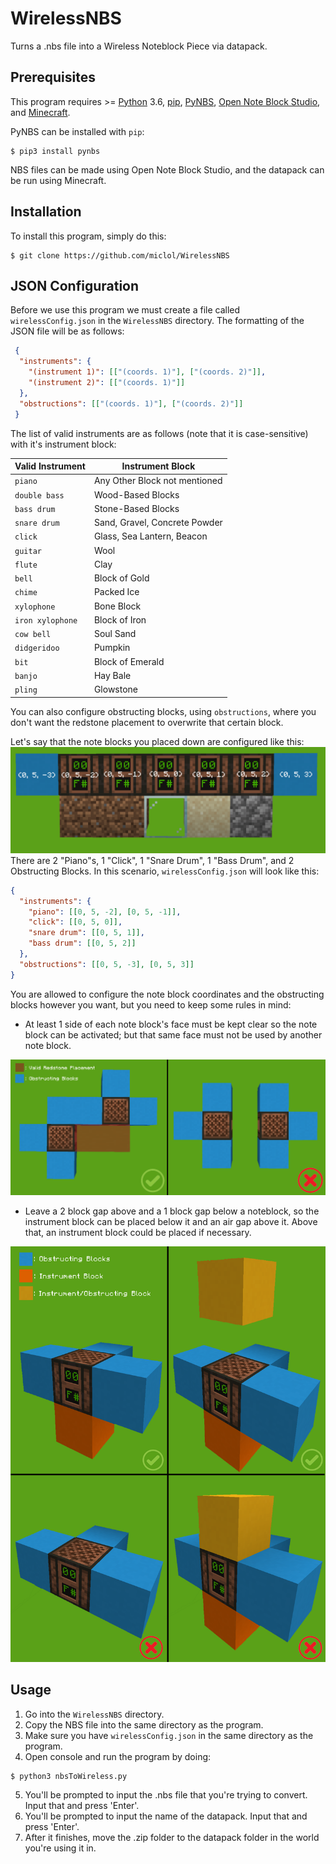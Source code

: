 # WirelessNBS
Turns a .nbs file into a Wireless Noteblock Piece via datapack.

## Prerequisites
This program requires >= [Python](https://www.python.org/downloads/) 3.6, [pip](https://pip.pypa.io/en/stable/installing/), [PyNBS](https://github.com/vberlier/pynbs), [Open Note Block Studio](https://opennbs.org/), and [Minecraft](https://www.minecraft.net/).

PyNBS can be installed with `pip`:
 ```
 $ pip3 install pynbs
 ```
 
 NBS files can be made using Open Note Block Studio, and the datapack can be run using Minecraft.
 
## Installation
To install this program, simply do this:
 ```
 $ git clone https://github.com/miclol/WirelessNBS
 ```
 
## JSON Configuration
Before we use this program we must create a file called `wirelessConfig.json` in the `WirelessNBS` directory.
 The formatting of the JSON file will be as follows:
```json
 {
  "instruments": {
    "(instrument 1)": [["(coords. 1)"], ["(coords. 2)"]],
    "(instrument 2)": [["(coords. 1)"]]
  },
  "obstructions": [["(coords. 1)"], ["(coords. 2)"]]
 }
```
 The list of valid instruments are as follows (note that it is case-sensitive) with it's instrument block:

|Valid Instrument|Instrument Block|
|--|--|
|`piano`|Any Other Block not mentioned|
|`double bass`|Wood-Based Blocks|
|`bass drum`|Stone-Based Blocks|
|`snare drum`|Sand, Gravel, Concrete Powder|
|`click`|Glass, Sea Lantern, Beacon|
|`guitar`|Wool|
|`flute`|Clay|
|`bell`|Block of Gold|
|`chime`|Packed Ice|
|`xylophone`|Bone Block|
|`iron xylophone`|Block of Iron|
|`cow bell`|Soul Sand|
|`didgeridoo`|Pumpkin|
|`bit`|Block of Emerald|
|`banjo`|Hay Bale|
|`pling`|Glowstone|

You can also configure obstructing blocks, using `obstructions`, where you don't want the redstone placement to overwrite that certain block.

Let's say that the note blocks you placed down are configured like this:
![Noteblock Placement](images/NoteblockPlacement.PNG)
There are 2 "Piano"s, 1 "Click", 1 "Snare Drum", 1 "Bass Drum", and 2 Obstructing Blocks.
In this scenario, `wirelessConfig.json` will look like this:
```json
{
  "instruments": {
	"piano": [[0, 5, -2], [0, 5, -1]],
	"click": [[0, 5, 0]],
	"snare drum": [[0, 5, 1]],
	"bass drum": [[0, 5, 2]]
  },
  "obstructions": [[0, 5, -3], [0, 5, 3]]
}
```

You are allowed to configure the note block coordinates and the obstructing blocks however you want, but you need to keep some rules in mind:
- At least 1 side of each note block's face must be kept clear so the note block can be activated; but that same face must not be used by another note block.

![Config Rule 1](images/NoteblockConfig1.PNG)

- Leave a 2 block gap above and a 1 block gap below a noteblock, so the instrument block can be placed below it and an air gap above it. Above that, an instrument block could be placed if necessary.

![Config Rule 2](images/NoteblockConfig2.png)

## Usage
1. Go into the `WirelessNBS` directory.
2. Copy the NBS file into the same directory as the program.
3. Make sure you have `wirelessConfig.json` in the same directory as the program.
4. Open console and run the program by doing:
 ```
 $ python3 nbsToWireless.py
 ```
5. You'll be prompted to input the .nbs file that you're trying to convert. Input that and press 'Enter'.
6. You'll be prompted to input the name of the datapack. Input that and press 'Enter'.
7. After it finishes, move the .zip folder to the datapack folder in the world you're using it in.
